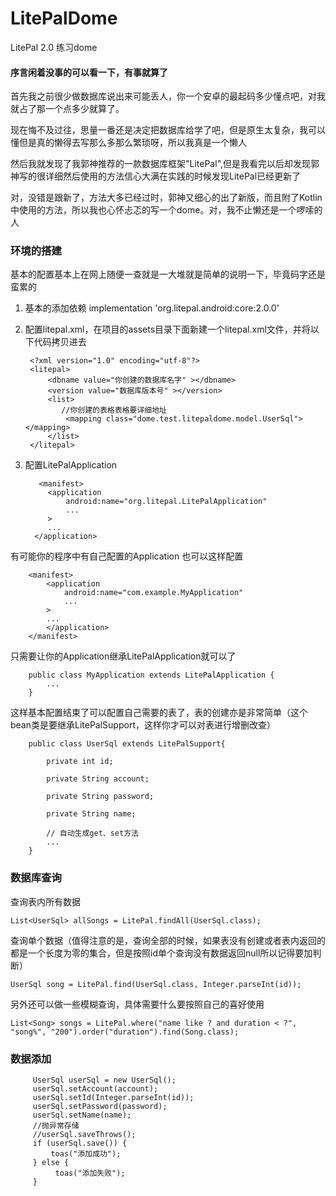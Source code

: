 # LitePalDome
LitePal 2.0  练习dome

#### 序言闲着没事的可以看一下，有事就算了

首先我之前很少做数据库说出来可能丢人，你一个安卓的最起码多少懂点吧，对我就占了那一个点多少就算了。

现在悔不及过往，思量一番还是决定把数据库给学了吧，但是原生太复杂，我可以懂但是真的懒得去写那么多那么繁琐呀，所以我真是一个懒人

然后我就发现了我郭神推荐的一款数据库框架"LitePal",但是我看完以后却发现郭神写的很详细然后使用的方法信心大满在实践的时候发现LitePal已经更新了

对，没错是跟新了，方法大多已经过时，郭神又细心的出了新版，而且附了Kotlin中使用的方法，所以我也心怀忐忑的写一个dome。对，我不止懒还是一个啰嗦的人

### 环境的搭建

基本的配置基本上在网上随便一查就是一大堆就是简单的说明一下，毕竟码字还是蛮累的

1. 基本的添加依赖  implementation 'org.litepal.android:core:2.0.0'

2. 配置litepal.xml，在项目的assets目录下面新建一个litepal.xml文件，并将以下代码拷贝进去

        
        <?xml version="1.0" encoding="utf-8"?>
        <litepal>
            <dbname value="你创建的数据库名字" ></dbname>
            <version value="数据库版本号" ></version>
            <list>
               //你创建的表格表格要详细地址
                <mapping class="dome.test.litepaldome.model.UserSql"></mapping>
            </list>
        </litepal>

3. 配置LitePalApplication

          <manifest>
            <application
                android:name="org.litepal.LitePalApplication"
                ...
            >
            ...
         </application>
 
有可能你的程序中有自己配置的Application 也可以这样配置

        <manifest>
            <application
                android:name="com.example.MyApplication"
                ...
            >
            ...
            </application>
        </manifest>

只需要让你的Application继承LitePalApplication就可以了

        public class MyApplication extends LitePalApplication {
            ...
        }
        
这样基本配置结束了可以配置自己需要的表了，表的创建亦是非常简单（这个bean类是要继承LitePalSupport，这样你才可以对表进行增删改查）


        public class UserSql extends LitePalSupport{
        	
        	private int id;
        	
        	private String account;
        	
        	private String password;
        	
        	private String name;
        	
        	// 自动生成get、set方法
        	...
        }

        
### 数据库查询

查询表内所有数据

    List<UserSql> allSongs = LitePal.findAll(UserSql.class);
    
查询单个数据（值得注意的是，查询全部的时候，如果表没有创建或者表内返回的都是一个长度为零的集合，但是按照id单个查询没有数据返回null所以记得要加判断）

    UserSql song = LitePal.find(UserSql.class, Integer.parseInt(id));
    
另外还可以做一些模糊查询，具体需要什么要按照自己的喜好使用

    List<Song> songs = LitePal.where("name like ? and duration < ?", "song%", "200").order("duration").find(Song.class);
    
    
### 数据添加

         
         UserSql userSql = new UserSql();
         userSql.setAccount(account);
         userSql.setId(Integer.parseInt(id));
         userSql.setPassword(password);
         userSql.setName(name); 
         //抛异常存储
         //userSql.saveThrows();
         if (userSql.save()) {
             toas("添加成功");
         } else {
              toas("添加失败");
         }